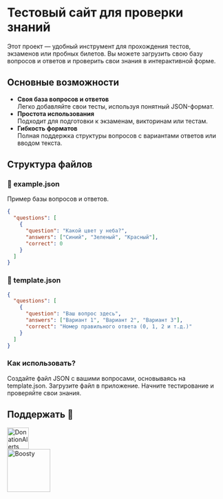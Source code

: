 # Тестовый сайт для проверки знаний

Этот проект — удобный инструмент для прохождения тестов, экзаменов или пробных билетов. Вы можете загрузить свою базу вопросов и ответов и проверить свои знания в интерактивной форме.

## Основные возможности

- **Своя база вопросов и ответов**  
  Легко добавляйте свои тесты, используя понятный JSON-формат.  
- **Простота использования**  
  Подходит для подготовки к экзаменам, викторинам или тестам.  
- **Гибкость форматов**  
  Полная поддержка структуры вопросов с вариантами ответов или вводом текста.

## Структура файлов

### 📂 example.json
Пример базы вопросов и ответов.  
```json
{
  "questions": [
    {
      "question": "Какой цвет у неба?",
      "answers": ["Синий", "Зеленый", "Красный"],
      "correct": 0
    }
  ]
}
```
### 📂 template.json 
```json 
{
  "questions": [
    {
      "question": "Ваш вопрос здесь",
      "answers": ["Вариант 1", "Вариант 2", "Вариант 3"],
      "correct": "Номер правильного ответа (0, 1, 2 и т.д.)"
    }
  ]
}
```
### Как использовать?
Создайте файл JSON с вашими вопросами, основываясь на template.json.
Загрузите файл в приложение.
Начните тестирование и проверяйте свои знания.


## Поддержать 💎
<a href="https://www.donationalerts.com/r/teanus"> 
    <img src="https://github.com/user-attachments/assets/65a15905-1991-4965-856d-a609b2db50ca" alt="DonationAlerts" width="50"></a>
<br>
<a href="https://boosty.to/teanus">
    <img src="https://github.com/user-attachments/assets/5e9fd3a1-c4bd-4913-a861-85012c0d0f4a" alt="Boosty" width="100">
</a>


